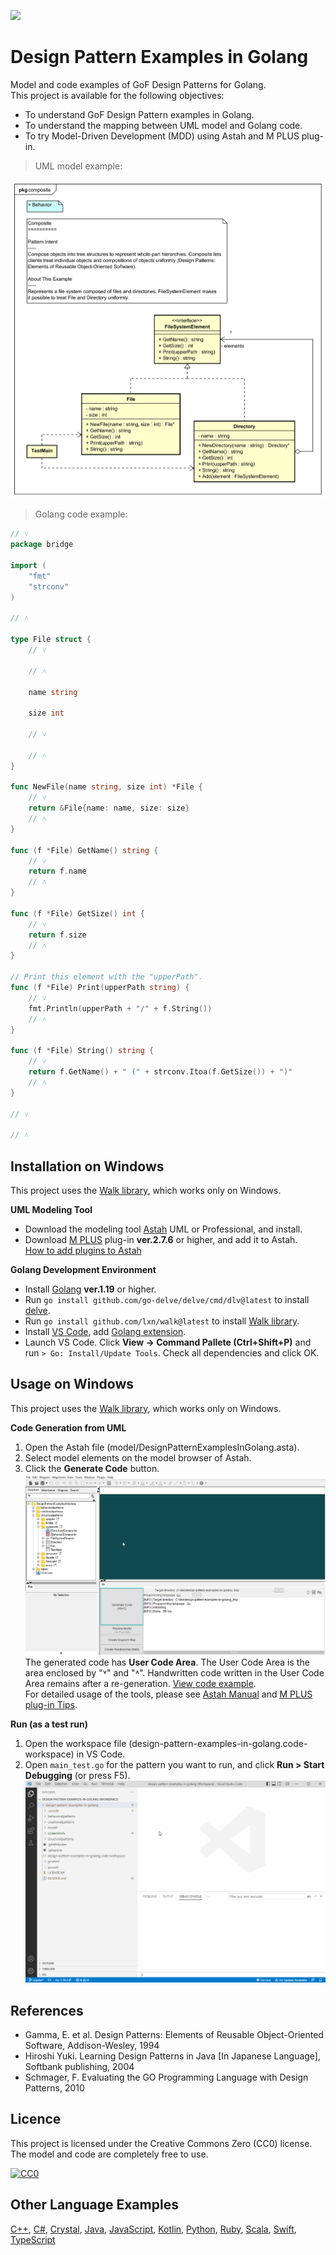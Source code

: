 [<img src="./screenshots/DiagramMap.svg">](https://raw.githubusercontent.com/takaakit/design-pattern-examples-in-golang/master/screenshots/DiagramMap.svg)

Design Pattern Examples in Golang
===

Model and code examples of GoF Design Patterns for Golang.  
This project is available for the following objectives:  

* To understand GoF Design Pattern examples in Golang.
* To understand the mapping between UML model and Golang code.
* To try Model-Driven Development (MDD) using Astah and M PLUS plug-in.

> UML model example:

![](./screenshots/CompositePattern.svg "Composite Pattern")

<a id="code-example"></a>
> Golang code example:

```go
// ˅
package bridge

import (
	"fmt"
	"strconv"
)

// ˄

type File struct {
	// ˅

	// ˄

	name string

	size int

	// ˅

	// ˄
}

func NewFile(name string, size int) *File {
	// ˅
	return &File{name: name, size: size}
	// ˄
}

func (f *File) GetName() string {
	// ˅
	return f.name
	// ˄
}

func (f *File) GetSize() int {
	// ˅
	return f.size
	// ˄
}

// Print this element with the "upperPath".
func (f *File) Print(upperPath string) {
	// ˅
	fmt.Println(upperPath + "/" + f.String())
	// ˄
}

func (f *File) String() string {
	// ˅
	return f.GetName() + " (" + strconv.Itoa(f.GetSize()) + ")"
	// ˄
}

// ˅

// ˄
```

Installation on Windows
------------
This project uses the [Walk library](https://github.com/lxn/walk), which works only on Windows.

**UML Modeling Tool**
* Download the modeling tool [Astah](http://astah.net/download) UML or Professional, and install.  
* Download [M PLUS](https://sites.google.com/view/m-plus-plugin/download) plug-in **ver.2.7.6** or higher, and add it to Astah.  
  [How to add plugins to Astah](https://astahblog.com/2014/12/15/astah_plugins/)

**Golang Development Environment**
* Install [Golang](https://golang.org/dl/) **ver.1.19** or higher.
* Run `go install github.com/go-delve/delve/cmd/dlv@latest` to install [delve](https://github.com/derekparker/delve/blob/master/Documentation/installation/README.md).
* Run `go install github.com/lxn/walk@latest` to install [Walk library](https://github.com/lxn/walk).
* Install [VS Code](https://code.visualstudio.com/download), add [Golang extension](https://marketplace.visualstudio.com/items?itemName=ms-vscode.Go).
* Launch VS Code. Click **View -> Command Pallete (Ctrl+Shift+P)** and run `> Go: Install/Update Tools`. Check all dependencies and click OK.

Usage on Windows
-----
This project uses the [Walk library](https://github.com/lxn/walk), which works only on Windows.

**Code Generation from UML**
  1. Open the Astah file (model/DesignPatternExamplesInGolang.asta).
  2. Select model elements on the model browser of Astah.
  3. Click the **Generate Code** button.  
  ![](./screenshots/GenerateCode.gif "Generate Code")  
  The generated code has **User Code Area**. The User Code Area is the area enclosed by "˅" and "˄". Handwritten code written in the User Code Area remains after a re-generation. [View code example](#code-example).  
  For detailed usage of the tools, please see [Astah Manual](http://astah.net/manual) and [M PLUS plug-in Tips](https://sites.google.com/view/m-plus-plugin-tips).

**Run (as a test run)**
  1. Open the workspace file (design-pattern-examples-in-golang.code-workspace) in VS Code.
  2. Open `main_test.go` for the pattern you want to run, and click **Run > Start Debugging** (or press F5).  
     ![](./screenshots/Run.gif "Run")  

References
----------
* Gamma, E. et al. Design Patterns: Elements of Reusable Object-Oriented Software, Addison-Wesley, 1994
* Hiroshi Yuki. Learning Design Patterns in Java [In Japanese Language], Softbank publishing, 2004
* Schmager, F. Evaluating the GO Programming Language with Design Patterns, 2010

Licence
-------
This project is licensed under the Creative Commons Zero (CC0) license. The model and code are completely free to use.

[![CC0](http://i.creativecommons.org/p/zero/1.0/88x31.png "CC0")](http://creativecommons.org/publicdomain/zero/1.0/deed)

Other Language Examples
-----------------------
[C++](https://github.com/takaakit/design-pattern-examples-in-cpp), [C#](https://github.com/takaakit/design-pattern-examples-in-csharp), [Crystal](https://github.com/takaakit/design-pattern-examples-in-crystal), [Java](https://github.com/takaakit/design-pattern-examples-in-java), [JavaScript](https://github.com/takaakit/design-pattern-examples-in-javascript), [Kotlin](https://github.com/takaakit/design-pattern-examples-in-kotlin), [Python](https://github.com/takaakit/design-pattern-examples-in-python), [Ruby](https://github.com/takaakit/design-pattern-examples-in-ruby), [Scala](https://github.com/takaakit/design-pattern-examples-in-scala), [Swift](https://github.com/takaakit/design-pattern-examples-in-swift), [TypeScript](https://github.com/takaakit/design-pattern-examples-in-typescript)
